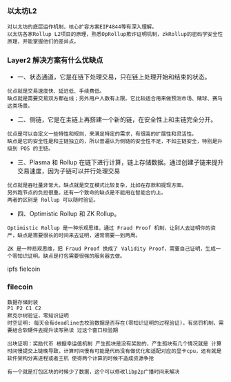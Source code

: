### 以太坊L2
```
对以太坊的底层运作机制，核心扩容方案EIP4844等有深入理解。
以太坊各家Rollup L2项目的原理，熟悉OpRollup欺诈证明机制，zkRollup的密码学安全性原理，并能掌握他们的差异点。
```





### Layer2 解决方案有什么优缺点
* 一、状态通道，它是在链下处理交易，只在链上处理开始和结束的状态。
```
优点就是交易速度快、延迟低、手续费低。
缺点就是需要交易双方都在线；另外用户人数有上限。它比较适合用来做预测市场、赌球、赛马这类场景。
```
* 二、侧链，它是在主链上再搭建一个新的链，在安全性上和主链完全分开。
```
优点是可以自定义一些特性和规则，来满足特定的需求，有很高的扩展性和灵活性。
缺点是它的安全性是和主链独立的，所以普遍认为侧链的安全性不足，不如主链安全，特别是升级到 POS 的主链。
```
* 三、Plasma 和 Rollup  在链下进行计算，链上存储数据。通过创建子链来提升交易速度，因为子链可以并行处理交易
```
优点就是吞吐量非常大。缺点就是交互模式比较复杂，比如在存款和提现方面。
另外跑节点的负担很重。还有一个致命的缺点是不能用在智能合约上。
两者的区别是 Rollup 可以随时验证。
```
* 四、Optimistic Rollup 和 ZK Rollup。
```
Optimistic Rollup 是一种乐观思维，通过 Fraud Proof 机制，让别人去证明你的资产，缺点是需要很长的时间来去证明，通常需要一到两周。

ZK 是一种悲观思维，把 Fraud Proof 换成了 Validity Proof，需要自己证明，生成一个零知识证明。缺点是打包需要很强的服务器去做。
```










ipfs fielcoin

### filecoin
```
数据存储封装
P1 P2 C1 C2
默克尔树验证，零知识证明
时空证明: 每天会有deadline去校验数据是否存在(零知识证明的过程验证)，有惩罚机制，需要结合软硬件去提升读写熟读 过这个窗口校验期

出块证明：奖励代币 根据幸运值机制 产生孤块是没有奖励的，产生孤块有几个情况就是 计算时间慢提交上链晚导致，计算时间慢有可能是代码没有做优化和适配对应的显卡cpu，还有就是软件架构分离进程或者主机 使得两个计算的时候不造成资源争抢

有一个就是打包区块的时候少了数据，这个可以修改libp2p广播时间来解决


```
